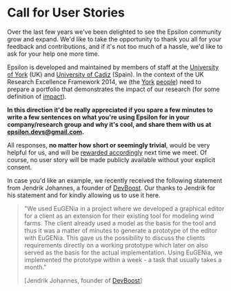 # Call for User Stories

Over the last few years we've been delighted to see the Epsilon community grow and expand. We'd like to take the opportunity to thank you all for your feedback and contributions, and if it's not too much of a hassle, we'd like to ask for your help one more time.

Epsilon is developed and maintained by members of staff at the [University of York](http://www.york.ac.uk) (UK) and [University of Cadiz](http://www.uca.es/) (Spain). In the context of the UK Research Excellence Framework 2014, we (the [York](http://www.cs.york.ac.uk/~dkolovos) [people](http://www.cs.york.ac.uk/~louis)) need to prepare a portfolio that demonstrates the impact of our research (for some definition of [impact](http://www.impactwrestling.com/)).

**In this direction it'd be really appreciated if you spare a few minutes to write a few sentences on what you're using Epsilon for in your company/research group and why it's cool, and share them with us at <epsilon.devs@gmail.com>.**

All responses, **no matter how short or seemingly trivial**, would be very helpful for us, and will be [rewarded accordingly](http://en.wikipedia.org/wiki/Beer) next time we meet. Of course, no user story will be made publicly available without your explicit consent.

In case you'd like an example, we recently received the following statement from Jendrik Johannes, a founder of [DevBoost](http://devboost.de/). Our thanks to Jendrik for his statement and for kindly allowing us to use it here.

> "We used EuGENia in a project where we developed a graphical editor
> for a client as an extension for their existing tool for modeling wind
> farms. The client already used a model as the basis for the tool and
> thus it was a matter of minutes to generate a prototype of the editor
> with EuGENia. This gave us the possibility to discuss the clients
> requirements directly on a working prototype which later on also
> served as the basis for the actual implementation. Using EuGENia, we
> implemented the prototype within a week - a task that usually takes a
> month."
>
> [Jendrik Johannes, founder of [DevBoost](http://devboost.de/)]
